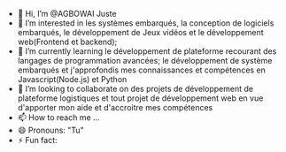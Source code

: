 - 👋 Hi, I’m @AGBOWAI Juste
- 👀 I’m interested in  les systèmes embarqués, la conception de logiciels embarqués, le développement de Jeux vidéos et le développement web(Frontend et backend); 
- 🌱 I’m currently learning le développement de plateforme recourant des langages de programmation avancées; le développement de système embarqués et j'approfondis mes connaissances et compétences en Javascript(Node.js) et Python
- 💞️ I’m looking to collaborate on des projets de développement de plateforme logistiques et tout projet de développement web en vue d'apporter mon aide et d'accroitre mes compétences
- 📫 How to reach me ...
- 😄 Pronouns: "Tu"
- ⚡ Fun fact: 

<!---
AGBOWAI/AGBOWAI is a ✨ special ✨ repository because its `README.md` (this file) appears on your GitHub profile.
You can click the Preview link to take a look at your changes.
--->
